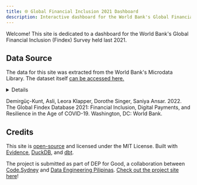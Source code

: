 ```yaml
---
title: 🌐 Global Financial Inclusion 2021 Dashboard
description: Interactive dashboard for the World Bank's Global Financial Inclusion (Findex) Survey for 2021
---
```


Welcome! This site is dedicated to a dashboard for the World Bank's Global Financial Inclusion (Findex) Survey held last 2021.

## Data Source

The data for this site was extracted from the World Bank's Microdata Library. The dataset itself [can be accessed here.](https://microdata.worldbank.org/index.php/catalog/4607/study-description)

<Details title="Dataset Abstract">

> The fourth edition of the Global Findex offers a lens into how people accessed and used financial services during the COVID-19 pandemic, when mobility restrictions and health policies drove increased demand for digital services of all kinds.
>
> The Global Findex is the world’s most comprehensive database on financial inclusion. It is also the only global demand-side data source allowing for global and regional cross-country analysis to provide a rigorous and multidimensional picture of how adults save, borrow, make payments, and manage financial risks. Global Findex 2021 data were collected from national representative surveys of almost 145,000 people in 139 economies, representing 97 percent of the world’s population. The latest edition follows the 2011, 2014, and 2017 editions, and it includes a number of new series measuring financial health and resilience and contains more granular data on digital payment adoption, including merchant and government payments.
>
> The Global Findex is an indispensable resource for financial service practitioners, policy makers, researchers, and development professionals.

</Details>

Demirgüç-Kunt, Asli, Leora Klapper, Dorothe Singer, Saniya Ansar. 2022. The Global Findex Database 2021: Financial Inclusion, Digital Payments, and Resilience in the Age of COVID-19. Washington, DC: World Bank.

## Credits
This site is [open-source](https://github.com/jarcelao/global-financial-inclusion) and licensed under the MIT License. Built with [Evidence](https://evidence.dev/), [DuckDB](https://duckdb.org/), and [dbt](https://www.getdbt.com/).

The project is submitted as part of DEP for Good, a collaboration between [Code.Sydney](https://www.linkedin.com/company/code.sydney) and [Data Engineering Pilipinas](https://dataengineering.ph/). [Check out the project site here](https://www.datamentors.au/portfolios)!
